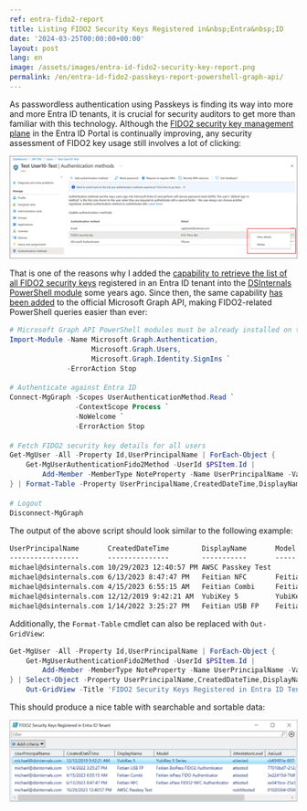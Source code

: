 ```yaml
---
ref: entra-fido2-report
title: Listing FIDO2 Security Keys Registered in&nbsp;Entra&nbsp;ID
date: '2024-03-25T00:00:00+00:00'
layout: post
lang: en
image: /assets/images/entra-id-fido2-security-key-report.png
permalink: /en/entra-id-fido2-passkeys-report-powershell-graph-api/
---
```


As passwordless authentication using Passkeys is finding its way into more and more Entra ID tenants, it is crucial for security auditors to get more than familiar with this technology. Although the [FIDO2 security key management plane](https://learn.microsoft.com/en-us/entra/identity/authentication/howto-authentication-passwordless-security-key) in the Entra ID Portal is continually improving, any security assessment of FIDO2 key usage still involves a lot of clicking:

![View FIDO2 security details](/assets/images/entra-id-security-key-view-details.png)

That is one of the reasons why I added the [capability to retrieve the list of all FIDO2 security keys](https://github.com/MichaelGrafnetter/DSInternals/blob/master/Documentation/PowerShell/Get-AzureADUserEx.md#example-2) registered in an Entra ID tenant into the [DSInternals PowerShell module](https://www.powershellgallery.com/packages/DSInternals) some years ago. Since then, the same capability [has been added](https://learn.microsoft.com/en-us/graph/api/fido2authenticationmethod-list?view=graph-rest-1.0&tabs=powershell) to the official Microsoft Graph API, making FIDO2-related PowerShell queries easier than ever:

```powershell
# Microsoft Graph API PowerShell modules must be already installed on the computer
Import-Module -Name Microsoft.Graph.Authentication,
                    Microsoft.Graph.Users,
                    Microsoft.Graph.Identity.SignIns `
              -ErrorAction Stop

# Authenticate against Entra ID
Connect-MgGraph -Scopes UserAuthenticationMethod.Read `
                -ContextScope Process `
                -NoWelcome `
                -ErrorAction Stop

# Fetch FIDO2 security key details for all users
Get-MgUser -All -Property Id,UserPrincipalName | ForEach-Object {
    Get-MgUserAuthenticationFido2Method -UserId $PSItem.Id |
        Add-Member -MemberType NoteProperty -Name UserPrincipalName -Value $PSItem.UserPrincipalName -PassThru
} | Format-Table -Property UserPrincipalName,CreatedDateTime,DisplayName,Model,AttestationLevel,AaGuid

# Logout
Disconnect-MgGraph
```

The output of the above script should look similar to the following example:

```txt
UserPrincipalName       CreatedDateTime        DisplayName       Model                                 AttestationLevel AaGuid
-----------------       ---------------        -----------       -----                                 ---------------- ------
michael@dsinternals.com 10/29/2023 12:40:57 PM AWSC Passkey Test                                       notAttested      01020304-0506-0708-0102-030405060708
michael@dsinternals.com 6/13/2023 8:47:47 PM   Feitian NFC       Feitian ePass FIDO2-NFC Authenticator attested         ee041bce-25e5-4cdb-8f86-897fd6418464
michael@dsinternals.com 4/15/2023 6:55:15 AM   Feitian Combi     Feitian iePass FIDO Authenticator     attested         3e22415d-7fdf-4ea4-8a0c-dd60c4249b9d
michael@dsinternals.com 12/12/2019 9:42:21 AM  YubiKey 5         YubiKey 5 Series                      attested         cb69481e-8ff7-4039-93ec-0a2729a154a8
michael@dsinternals.com 1/14/2022 3:25:27 PM   Feitian USB FP    Feitian BioPass FIDO2 Authenticator   attested         77010bd7-212a-4fc9-b236-d2ca5e9d4084
```

Additionally, the `Format-Table` cmdlet can also be replaced with `Out-GridView`:

```powershell
Get-MgUser -All -Property Id,UserPrincipalName | ForEach-Object {
    Get-MgUserAuthenticationFido2Method -UserId $PSItem.Id |
        Add-Member -MemberType NoteProperty -Name UserPrincipalName -Value $PSItem.UserPrincipalName -PassThru
} | Select-Object -Property UserPrincipalName,CreatedDateTime,DisplayName,Model,AttestationLevel,AaGuid |
    Out-GridView -Title 'FIDO2 Security Keys Registered in Entra ID Tenant' -Wait
```

This should produce a nice table with searchable and sortable data:

![Entra ID FIDO2 report screenshot](/assets/images/entra-id-fido2-security-key-report.png)
